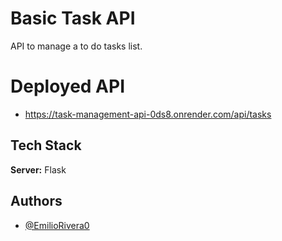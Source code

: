 # Basic Task API

API to manage a to do tasks list.

# Deployed API

- https://task-management-api-0ds8.onrender.com/api/tasks

## Tech Stack

**Server:** Flask

## Authors

- [@EmilioRivera0](https://github.com/EmilioRivera0)
